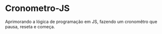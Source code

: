 # Cronometro-JS

<p>Aprimorando a lógica de programação em JS, fazendo um cronomêtro que pausa, reseta e começa.</p>
